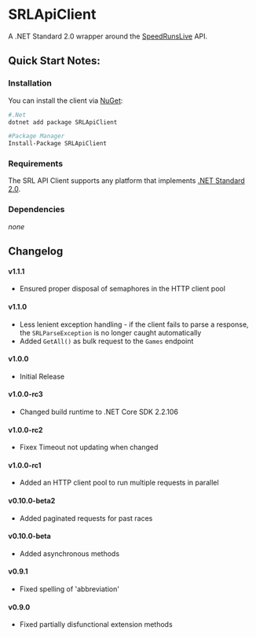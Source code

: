 # SRLApiClient
A .NET Standard 2.0 wrapper around the [SpeedRunsLive](http://speedrunslive.com) API.


## Quick Start Notes:

### Installation

You can install the client via [NuGet](https://www.nuget.org/packages/SRLApiClient):


```bash
#.Net
dotnet add package SRLApiClient

#Package Manager
Install-Package SRLApiClient
```

### Requirements

The SRL API Client supports any platform that implements [.NET Standard 2.0](https://docs.microsoft.com/en-us/dotnet/standard/net-standard#net-implementation-support).

### Dependencies

_none_

## Changelog

#### v1.1.1

- Ensured proper disposal of semaphores in the HTTP client pool

#### v1.1.0

- Less lenient exception handling - if the client fails to parse a response, the `SRLParseException` is no longer caught automatically
- Added `GetAll()` as bulk request to the `Games` endpoint

#### v1.0.0

- Initial Release

#### v1.0.0-rc3

- Changed build runtime to .NET Core SDK 2.2.106

#### v1.0.0-rc2

- Fixex Timeout not updating when changed

#### v1.0.0-rc1

- Added an HTTP client pool to run multiple requests in parallel

#### v0.10.0-beta2

- Added paginated requests for past races

#### v0.10.0-beta

- Added asynchronous methods

#### v0.9.1

- Fixed spelling of 'abbreviation'

#### v0.9.0

- Fixed partially disfunctional extension methods
